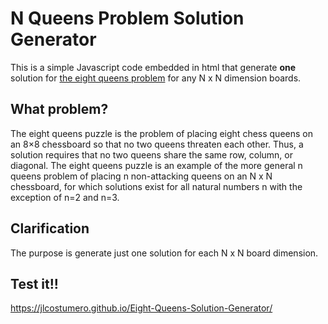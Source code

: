 # N Queens Problem Solution Generator

This is a simple Javascript code embedded in html that generate <b>one</b> solution for [the eight queens problem](https://en.wikipedia.org/wiki/Eight_queens_puzzle) for any N x N dimension boards. 


## What problem?

The eight queens puzzle is the problem of placing eight chess queens on an 8×8 chessboard so that no two queens threaten each other. Thus, a solution requires that no two queens share the same row, column, or diagonal. The eight queens puzzle is an example of the more general n queens problem of placing n non-attacking queens on an N x N chessboard, for which solutions exist for all natural numbers n with the exception of n=2 and n=3.


## Clarification

The purpose is generate just one solution for each N x N board dimension.

## Test it!!

https://jlcostumero.github.io/Eight-Queens-Solution-Generator/
